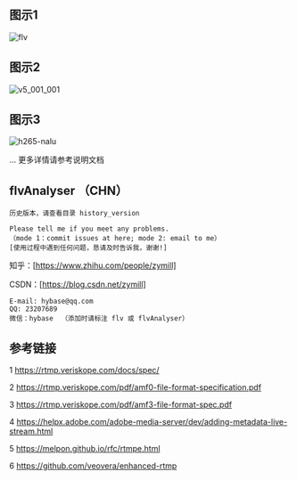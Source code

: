 ## 图示1
![flv](https://user-images.githubusercontent.com/18504455/232966564-3918273e-bca2-4d7a-92c3-f6152ea58298.png)

## 图示2
![v5_001_001](https://user-images.githubusercontent.com/18504455/232966668-1f609e64-6a32-4738-a2df-0e32b13003fc.png)

## 图示3
![h265-nalu](https://user-images.githubusercontent.com/18504455/232966785-9b594660-8ae9-42c0-bfb4-8205badc60f8.png)

...
更多详情请参考说明文档

## flvAnalyser （CHN）

    历史版本，请查看目录 history_version

    Please tell me if you meet any problems.
    （mode 1：commit issues at here; mode 2: email to me）
    [使用过程中遇到任何问题，恳请及时告诉我，谢谢!]

知乎：[https://www.zhihu.com/people/zymill]

CSDN：[https://blog.csdn.net/zymill]

    E-mail: hybase@qq.com
    QQ: 23207689
    微信：hybase  （添加时请标注 flv 或 flvAnalyser）
    
## 参考链接

1 https://rtmp.veriskope.com/docs/spec/

2 https://rtmp.veriskope.com/pdf/amf0-file-format-specification.pdf

3 https://rtmp.veriskope.com/pdf/amf3-file-format-spec.pdf

4 https://helpx.adobe.com/adobe-media-server/dev/adding-metadata-live-stream.html

5 https://melpon.github.io/rfc/rtmpe.html

6 https://github.com/veovera/enhanced-rtmp
